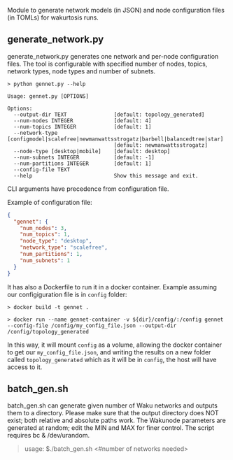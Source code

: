 Module to generate network models (in JSON) and node configuration files (in TOMLs) for wakurtosis runs. 

## generate_network.py
generate_network.py generates one network and per-node configuration files. The tool is configurable with specified number of nodes, topics, network types, node types and number of subnets.

```commandline
> python gennet.py --help

Usage: gennet.py [OPTIONS]

Options:
  --output-dir TEXT               [default: topology_generated]
  --num-nodes INTEGER             [default: 4]
  --num-topics INTEGER            [default: 1]
  --network-type [configmodel|scalefree|newmanwattsstrogatz|barbell|balancedtree|star]
                                  [default: newmanwattsstrogatz]
  --node-type [desktop|mobile]    [default: desktop]
  --num-subnets INTEGER           [default: -1]
  --num-partitions INTEGER        [default: 1]
  --config-file TEXT
  --help                          Show this message and exit.
```

CLI arguments have precedence from configuration file.

Example of configuration file:

```json
{
  "gennet": {
    "num_nodes": 3,
    "num_topics": 1,
    "node_type": "desktop",
    "network_type": "scalefree",
    "num_partitions": 1,
    "num_subnets": 1
  }
}
```

It has also a Dockerfile to run it in a docker container. Example assuming our configiguration file is in `config` folder:

```commandline
> docker build -t gennet .

> docker run --name gennet-container -v ${dir}/config/:/config gennet --config-file /config/my_config_file.json --output-dir /config/topology_generated
```

In this way, it will mount `config` as a volume, allowing the docker container to get our `my_config_file.json`, and writing the results on a new folder called `topology_generated` which as it will be in `config`, the host will have access to it.


## batch_gen.sh
batch_gen.sh can generate given number of Waku networks and outputs them to a directory. Please make sure that the output directory does NOT exist; both relative and absolute paths work. The Wakunode parameters are generated at random; edit the MIN and MAX for finer control. The script requires bc & /dev/urandom.<br>

> usage: $./batch_gen.sh <output-dir> <#number of networks needed> </br>
